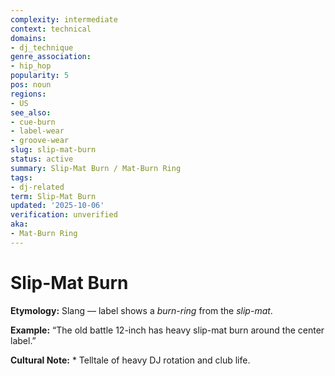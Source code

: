 ```yaml
---
complexity: intermediate
context: technical
domains:
- dj_technique
genre_association:
- hip_hop
popularity: 5
pos: noun
regions:
- US
see_also:
- cue-burn
- label-wear
- groove-wear
slug: slip-mat-burn
status: active
summary: Slip-Mat Burn / Mat-Burn Ring
tags:
- dj-related
term: Slip-Mat Burn
updated: '2025-10-06'
verification: unverified
aka:
- Mat-Burn Ring
---
```


# Slip-Mat Burn

**Etymology:** Slang — label shows a *burn-ring* from the *slip-mat*.

**Example:** “The old battle 12-inch has heavy slip-mat burn around the center label.”

**Cultural Note:** * Telltale of heavy DJ rotation and club life.

